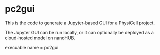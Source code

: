 # pc2gui
This is the code to generate a Jupyter-based GUI for a PhysiCell project. 

The Jupyter GUI can be run locally, or it can optionally be deployed as a cloud-hosted model on nanoHUB.

execuable name = pc2gui
